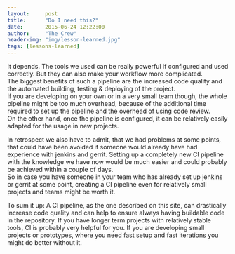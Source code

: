 ```yaml
---
layout:     post
title:      "Do I need this?"
date:       2015-06-24 12:22:00
author:     "The Crew"
header-img: "img/lesson-learned.jpg"
tags: [lessons-learned]
---
```


It depends. The tools we used can be really powerful if configured and used correctly. But they can also make your workflow more complicated. <br>
The biggest benefits of such a pipeline are the increased code quality and the automated building, testing & deploying of the project. <br>
If you are developing on your own or in a very small team though, the whole pipeline might be too much overhead, because of the additional time required to set up the pipeline and the overhead of using code review.<br>
On the other hand, once the pipeline is configured, it can be relatively easily adapted for the usage in new projects. <br>

In retrospect we also have to admit, that we had problems at some points, that could have been avoided if someone would already have had experience with jenkins and gerrit. Setting up a completely new CI pipeline with the knowledge we have now would be much easier and could probably be achieved within a couple of days.<br>
So in case you have someone in your team who has already set up jenkins or gerrit at some point, creating a CI pipeline even for relatively small projects and teams might be worth it.

To sum it up: A CI pipeline, as the one described on this site, can drastically increase code quality and can help to ensure always having buildable code in the repository. If you have longer term projects with relatively stable tools, CI is probably very helpful for you. If you are developing small projects or prototypes, where you need fast setup and fast iterations you might do better without it.